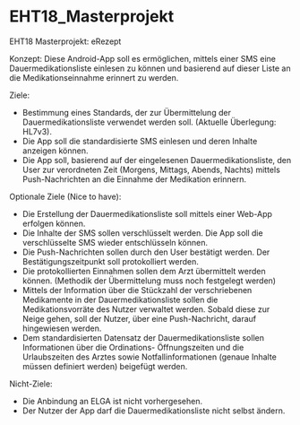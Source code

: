 # EHT18_Masterprojekt
EHT18 Masterprojekt: eRezept

Konzept: Diese Android-App soll es ermöglichen, mittels einer SMS eine Dauermedikationsliste 
einlesen zu können und basierend auf dieser Liste an die Medikationseinnahme erinnert zu werden.

Ziele: 
- Bestimmung eines Standards, der zur Übermittelung der Dauermedikationsliste verwendet werden soll.
  (Aktuelle Überlegung: HL7v3). 
- Die App soll die standardisierte SMS einlesen und deren Inhalte anzeigen können.
- Die App soll, basierend auf der eingelesenen Dauermedikationsliste, den User zur verordneten Zeit
  (Morgens, Mittags, Abends, Nachts) mittels Push-Nachrichten an die Einnahme der Medikation erinnern.
 
Optionale Ziele (Nice to have):
- Die Erstellung der Dauermedikationsliste soll mittels einer Web-App erfolgen können.
- Die Inhalte der SMS sollen verschlüsselt werden. Die App soll die verschlüsselte SMS 
  wieder entschlüsseln können.
- Die Push-Nachrichten sollen durch den User bestätigt werden. Der Bestätigungszeitpunkt soll
  protokolliert werden.    
- Die protokollierten Einnahmen sollen dem Arzt übermittelt werden können.
  (Methodik der Übermittelung muss noch festgelegt werden)
- Mittels der Information über die Stückzahl der verschriebenen Medikamente in der 
  Dauermedikationsliste sollen die Medikationsvorräte des Nutzer verwaltet werden.
  Sobald diese zur Neige gehen, soll der Nutzer, über eine Push-Nachricht, darauf
  hingewiesen werden. 
- Dem standardisierten Datensatz der Dauermedikationsliste sollen Informationen über die Ordinations-
  Öffnungszeiten und die Urlaubszeiten des Arztes sowie Notfallinformationen (genaue Inhalte müssen 
  definiert werden) beigefügt werden.
  
Nicht-Ziele:
- Die  Anbindung an ELGA ist nicht vorhergesehen.
- Der Nutzer der App darf die Dauermedikationsliste nicht selbst ändern.
